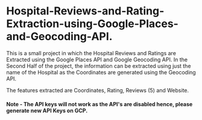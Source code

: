 # Hospital-Reviews-and-Rating-Extraction-using-Google-Places-and-Geocoding-API.

This is a small project in which the Hospital Reviews and Ratings are Extracted using the Google Places API and Google Geocoding API.
In the Second Half of the project, the information can be extracted using just the name of the Hospital as the Coordinates are generated using the Geocoding API.

The features extracted are Coordinates, Rating, Reviews (5) and Website. 

#### Note - The API keys will not work as the API's are disabled hence, please generate new API Keys on GCP.
